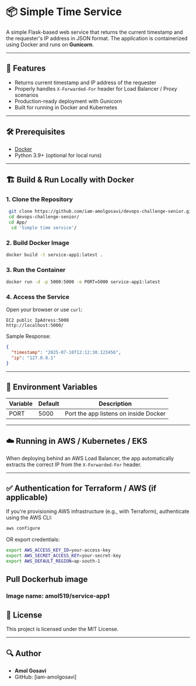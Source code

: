 # 📦 Simple Time Service

A simple Flask-based web service that returns the current timestamp and the requester's IP address in JSON format.
The application is containerized using Docker and runs on **Gunicorn**.

---

## 🚀 Features

- Returns current timestamp and IP address of the requester
- Properly handles `X-Forwarded-For` header for Load Balancer / Proxy scenarios
- Production-ready deployment with Gunicorn
- Built for running in Docker and Kubernetes

---

## 🛠️ Prerequisites

- [Docker](https://docs.docker.com/get-docker/)
- Python 3.9+ (optional for local runs)

---

## 🏗️ Build & Run Locally with Docker

### 1. Clone the Repository

```bash
 git clone https://github.com/iam-amolgosavi/devops-challenge-senior.git
 cd devops-challenge-senior/
 cd App/
  cd 'Simple time service'/
```

### 2. Build Docker Image

```bash
docker build -t service-app1:latest .
```

### 3. Run the Container

```bash
docker run -d -p 5000:5000 -e PORT=5000 service-app1:latest
```

### 4. Access the Service

Open your browser or use `curl`:
```
EC2 public IpAdress:5000
http://localhost:5000/
```

Sample Response:
```json
{
  "timestamp": "2025-07-10T12:12:30.123456",
  "ip": "127.0.0.1"
}
```

---

## 🔧 Environment Variables

| Variable | Default | Description                          |
|---------|---------|--------------------------------------|
| PORT    | 5000    | Port the app listens on inside Docker |

---

## ☁️ Running in AWS / Kubernetes / EKS

When deploying behind an AWS Load Balancer, the app automatically extracts the correct IP from the `X-Forwarded-For` header.

---

## ✅ Authentication for Terraform / AWS (if applicable)

If you're provisioning AWS infrastructure (e.g., with Terraform), authenticate using the AWS CLI:

```bash
aws configure
```
OR export credentials:

```bash
export AWS_ACCESS_KEY_ID=your-access-key
export AWS_SECRET_ACCESS_KEY=your-secret-key
export AWS_DEFAULT_REGION=ap-south-1
```
## Pull Dockerhub image

### Image name: amol519/service-app1

## 📝 License

This project is licensed under the MIT License.

---

## 🔍 Author

- **Amol Gosavi**
- GitHub: [iam-amolgosavi]
